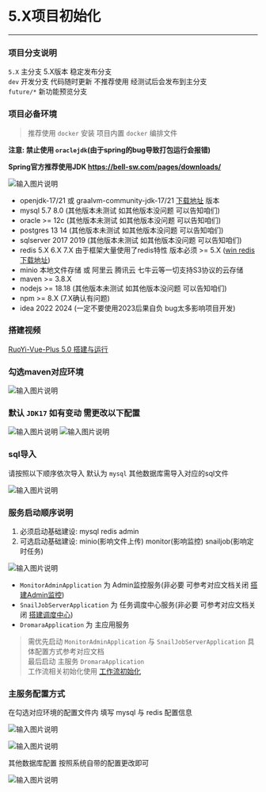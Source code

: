 # 5.X项目初始化
- - -
### 项目分支说明

`5.X` 主分支 5.X版本 稳定发布分支<br>
`dev` 开发分支 代码随时更新 不推荐使用 经测试后会发布到主分支<br>
`future/*` 新功能预览分支<br>

### 项目必备环境
> 推荐使用 `docker` 安装 项目内置 `docker` 编排文件

**注意: 禁止使用 `oraclejdk`(由于spring的bug导致打包运行会报错)**

**Spring官方推荐使用JDK https://bell-sw.com/pages/downloads/**

![输入图片说明](https://foruda.gitee.com/images/1720080025744223375/0213a652_1766278.png "屏幕截图")

* openjdk-17/21 或 graalvm-community-jdk-17/21 [下载地址](https://github.com/graalvm/graalvm-ce-builds/releases) 版本
* mysql 5.7 8.0 (其他版本未测试 如其他版本没问题 可以告知咱们)
* oracle >= 12c (其他版本未测试 如其他版本没问题 可以告知咱们)
* postgres 13 14 (其他版本未测试 如其他版本没问题 可以告知咱们)
* sqlserver 2017 2019 (其他版本未测试 如其他版本没问题 可以告知咱们)
* redis 5.X 6.X 7.X 由于框架大量使用了redis特性 版本必须 >= 5.X ([win redis 下载地址](https://github.com/zkteco-home/redis-windows))
* minio 本地文件存储 或 阿里云 腾讯云 七牛云等一切支持S3协议的云存储
* maven >= 3.8.X
* nodejs >= 18.18 (其他版本未测试 如其他版本没问题 可以告知咱们)
* npm >= 8.X (7.X确认有问题)
* idea 2022 2024 (一定不要使用2023后果自负 bug太多影响项目开发)

### 搭建视频

[RuoYi-Vue-Plus 5.0 搭建与运行](https://www.bilibili.com/video/BV1Fg4y137JK/)

### 勾选maven对应环境
![输入图片说明](https://foruda.gitee.com/images/1678976284045210056/a2f28d33_1766278.png "屏幕截图")

### 默认 `JDK17` 如有变动 需更改以下配置

![输入图片说明](https://foruda.gitee.com/images/1678941027820943505/c688e01e_1766278.png "屏幕截图")
![输入图片说明](https://foruda.gitee.com/images/1678941120518807034/4d56fcc9_1766278.png "屏幕截图")

### sql导入

请按照以下顺序依次导入 默认为 `mysql` 其他数据库需导入对应的sql文件

![输入图片说明](https://foruda.gitee.com/images/1716175336356465213/362fe8f9_1766278.png "屏幕截图")

### 服务启动顺序说明

1. 必须启动基础建设: mysql redis admin<br>
2. 可选启动基础建设: minio(影响文件上传) monitor(影响监控) snailjob(影响定时任务)<br>

![输入图片说明](https://foruda.gitee.com/images/1716175484919688429/8b9a79b7_1766278.png "屏幕截图")

* `MonitorAdminApplication` 为 Admin监控服务(非必要 可参考对应文档关闭 [搭建Admin监控](/ruoyi-vue-plus/quickstart/admin_init.md))
* `SnailJobServerApplication` 为 任务调度中心服务(非必要 可参考对应文档关闭 [搭建调度中心](/ruoyi-vue-plus/quickstart/snail_job_init.md))
* `DromaraApplication` 为 主应用服务
> 需优先启动 `MonitorAdminApplication` 与 `SnailJobServerApplication` 具体配置方式参考对应文档<br>
> 最后启动 主服务 `DromaraApplication`<br>
> 工作流相关初始化使用 [工作流初始化](/ruoyi-vue-plus/quickstart/worker_init.md)

### 主服务配置方式

在勾选对应环境的配置文件内 填写 mysql 与 redis 配置信息

![输入图片说明](https://foruda.gitee.com/images/1678941357316005626/70559736_1766278.png "屏幕截图")

![输入图片说明](https://foruda.gitee.com/images/1678941405169571070/0d06a955_1766278.png "屏幕截图")

其他数据库配置 按照系统自带的配置更改即可

![输入图片说明](https://foruda.gitee.com/images/1678941444707120259/b274592a_1766278.png "屏幕截图")